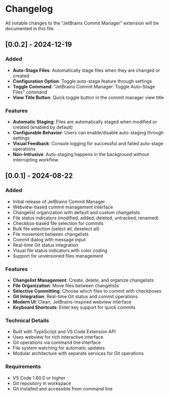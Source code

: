 # Changelog

All notable changes to the "JetBrains Commit Manager" extension will be documented in this file.

## [0.0.2] - 2024-12-19

### Added

- **Auto-Stage Files**: Automatically stage files when they are changed or created
- **Configuration Option**: Toggle auto-stage feature through settings
- **Toggle Command**: "JetBrains Commit Manager: Toggle Auto-Stage Files" command
- **View Title Button**: Quick toggle button in the commit manager view title

### Features

- **Automatic Staging**: Files are automatically staged when modified or created (enabled by default)
- **Configurable Behavior**: Users can enable/disable auto-staging through settings
- **Visual Feedback**: Console logging for successful and failed auto-stage operations
- **Non-Intrusive**: Auto-staging happens in the background without interrupting workflow

## [0.0.1] - 2024-08-22

### Added

- Initial release of JetBrains Commit Manager
- Webview-based commit management interface
- Changelist organization with default and custom changelists
- File status indicators (modified, added, deleted, untracked, renamed)
- Checkbox-based file selection for commits
- Bulk file selection (select all, deselect all)
- File movement between changelists
- Commit dialog with message input
- Real-time Git status integration
- Visual file status indicators with color coding
- Support for unversioned files management

### Features

- **Changelist Management**: Create, delete, and organize changelists
- **File Organization**: Move files between changelists
- **Selective Committing**: Choose which files to commit with checkboxes
- **Git Integration**: Real-time Git status and commit operations
- **Modern UI**: Clean, JetBrains-inspired webview interface
- **Keyboard Shortcuts**: Enter key support for quick commits

### Technical Details

- Built with TypeScript and VS Code Extension API
- Uses webview for rich interactive interface
- Git operations via command line interface
- File system watching for automatic updates
- Modular architecture with separate services for Git operations

### Requirements

- VS Code 1.60.0 or higher
- Git repository in workspace
- Git installed and accessible from command line
